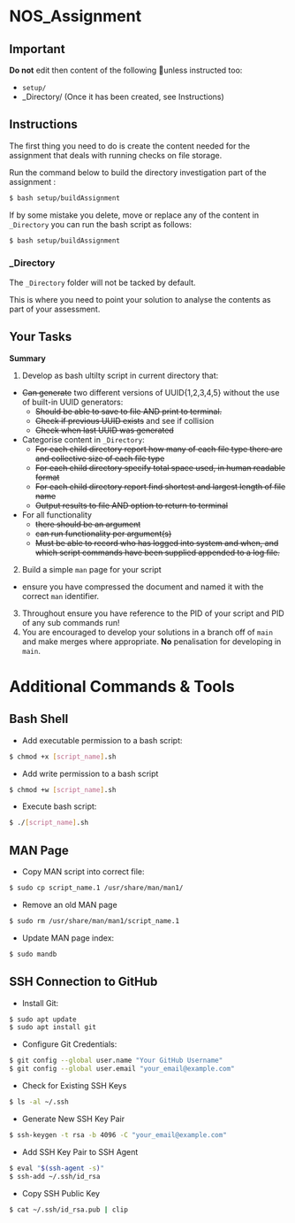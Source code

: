 # NOS_Assignment

## Important

**Do not** edit then content of the following unless instructed too: 
- `setup/`
- _Directory/  (Once it has been created, see Instructions)

## Instructions

The first thing you need to do is create the content needed for the assignment that deals with running checks on file storage. 

Run the command below to build the directory investigation part of the assignment :

```sh
$ bash setup/buildAssignment 
```

If by some mistake you delete, move or replace any of the content in `_Directory` you can run the bash script as follows:

```sh
$ bash setup/buildAssignment 
```

### _Directory

The `_Directory` folder will not be tacked by default. 

This is where you need to point your solution to analyse the contents as part of your assessment.

## Your Tasks

**Summary** 

1. Develop as bash ultilty script in current directory that:
  - ~~Can generate~~ two different versions of UUID{1,2,3,4,5} without the use of built-in UUID generators:
    - ~~Should be able to save to file AND print to terminal.~~
    - ~~Check if previous UUID exists~~ and see if collision
    - ~~Check when last UUID was generated~~
  - Categorise content in `_Directory`:
    - ~~For each child directory report how many of each file type there are and collective size of each file type~~
    - ~~For each child directory specify total space used, in human readable format~~
    - ~~For each child directory report find shortest and largest length of file name~~
    - ~~Output results to file AND option to return to terminal~~
  - For all functionality
    - ~~there should be an argument~~ 
    - ~~can run functionality per argument(s)~~
    - ~~Must be able to record who has logged into system and when, and which script commands have been supplied appended to a log file.~~
2. Build a simple `man` page for your script
  -  ensure you have compressed the document and named it with the correct `man` identifier.
3. Throughout ensure you have reference to the PID of your script and PID of any sub commands run!
4. You are encouraged to develop your solutions in a branch off of `main` and make merges where appropriate. **No** penalisation for developing in `main`.

# Additional Commands & Tools

## Bash Shell

- Add executable permission to a bash script: 
```sh
$ chmod +x [script_name].sh
```
- Add write permission to a bash script
```sh
$ chmod +w [script_name].sh
```
- Execute bash script: 
```sh
$ ./[script_name].sh
```

## MAN Page

- Copy MAN script into correct file:
```sh
$ sudo cp script_name.1 /usr/share/man/man1/
```
- Remove an old MAN page
```sh
$ sudo rm /usr/share/man/man1/script_name.1
```
- Update MAN page index:
```sh
$ sudo mandb
```

## SSH Connection to GitHub

- Install Git:
```sh
$ sudo apt update
$ sudo apt install git
```
- Configure Git Credentials:
```sh
$ git config --global user.name "Your GitHub Username"
$ git config --global user.email "your_email@example.com"
```
- Check for Existing SSH Keys
```sh
$ ls -al ~/.ssh
```
- Generate New SSH Key Pair
```sh
$ ssh-keygen -t rsa -b 4096 -C "your_email@example.com"
```
- Add SSH Key Pair to SSH Agent
```sh
$ eval "$(ssh-agent -s)"
$ ssh-add ~/.ssh/id_rsa
```
- Copy SSH Public Key
```sh
$ cat ~/.ssh/id_rsa.pub | clip
```
